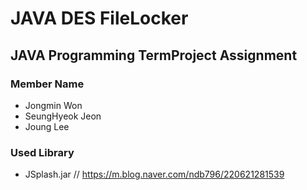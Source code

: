 # JAVA DES FileLocker

## JAVA Programming TermProject Assignment

### Member Name
- Jongmin Won
- SeungHyeok Jeon
- Joung Lee

### Used Library
- JSplash.jar
 // https://m.blog.naver.com/ndb796/220621281539




